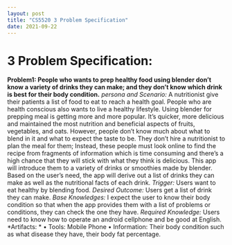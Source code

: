 ```yaml
---
layout: post
title: "CS5520 3 Problem Specification"
date: 2021-09-22
---
```



# **3 Problem Specification**:

**Problem1: People who wants to prep healthy food using blender don’t know a variety of drinks they can make; and they don’t know which drink is best for their body condition.**
*persona and Scenario:* A nutritionist give their patients a list of food to eat to reach a health goal. People who are health conscious also wants to live a healthy lifestyle. Using blender for prepping meal is getting more and more popular. It’s quicker, more delicious and maintained the most nutrition and beneficial aspects of fruits, vegetables, and oats. However, people don’t know much about what to blend in it and what to expect the taste to be. They don’t hire a nutritionist to plan the meal for them; Instead, these people must look online to find the recipe from fragments of information which is time consuming and there’s a high chance that they will stick with what they think is delicious. This app will introduce them to a variety of drinks or smoothies made by blender.  Based on the user’s need, the app will derive out a list of drinks they can make as well as the nutritional facts of each drink.
*Trigger:* Users want to eat healthy by blending food.
*Desired Outcome:* Users get a list of drink they can make.
*Base Knowledges:* I expect the user to know their body condition so that when the app provides them with a list of problems or conditions, they can check the one they have.
*Required Knowledge:* Users need to know how to operate an android cellphone and be good at English. 
*Artifacts: *
•	Tools: Mobile Phone
•	Information: Their body condition such as what disease they have, their body fat percentage.
